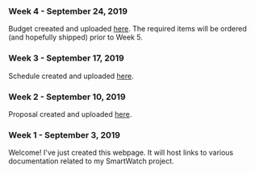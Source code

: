 <html>
  <head></head>
  <body>
    <h3 id="september-24-2019-week-4">Week 4 - September 24, 2019</h3>
    <p>Budget creeated and uploaded <a href="https://github.com/Breezydust/SmartWatch/blob/master/Documentation/ADXL345Budget.xlsx">here</a>. The required items will be ordered (and hopefully shipped) prior to Week 5.</>
    <h3 id="september-17-2019-week-3">Week 3 - September 17, 2019</h3>
    <p>Schedule created and uploaded <a href="https://github.com/Breezydust/SmartWatch/blob/master/Documentation/ProjectTimeLine.mpp">here</a>.</p>
    <h3 id="september-10-2019-week-2">Week 2 - September 10, 2019</h3>
    <p>Proposal created and uploaded <a href="https://github.com/Breezydust/SmartWatch/blob/master/Documentation/ProposalContentThomasAzizRev03.xlsx">here</a>.</p>
    <h3 id="september-03-2019-week-1">Week 1 - September 3, 2019</h3>
    <p>Welcome! I've just created this webpage. It will host links to various documentation related to my SmartWatch project.</p>
  </body>
</html>
